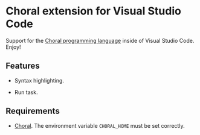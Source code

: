 # Choral extension for Visual Studio Code

Support for the [Choral programming language](https://choral-lang.org) inside of Visual Studio Code. Enjoy!

## Features

- Syntax highlighting.

- Run task.

## Requirements

- [Choral](https://choral-lang.org). The environment variable `CHORAL_HOME` must be set correctly.
